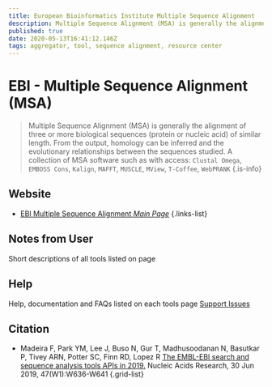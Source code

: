 ```yaml
---
title: European Bioinformatics Institute Multiple Sequence Alignment 
description: Multiple Sequence Alignment (MSA) is generally the alignment of three or more biological sequences (protein or nucleic acid) of similar length. From the output, homology can be inferred and the evolutionary relationships between the sequences studied.
published: true
date: 2020-05-13T16:41:12.146Z
tags: aggregator, tool, sequence alignment, resource center
---
```


# EBI - Multiple Sequence Alignment (MSA)

> Multiple Sequence Alignment (MSA) is generally the alignment of three or more biological sequences (protein or nucleic acid) of similar length. From the output, homology can be inferred and the evolutionary relationships between the sequences studied. 
&NewLine;
A collection of MSA software such as with access: `Clustal Omega`, `EMBOSS Cons`, `Kalign`, `MAFFT`, `MUSCLE`, `MView`, `T-Coffee`, `WebPRANK`
{.is-info}

## Website

- [EBI Multiple Sequence Alignment  *Main Page*](https://www.ebi.ac.uk/Tools/msa/)
{.links-list}

## Notes from User
Short descriptions of all tools listed on page

## Help 
Help, documentation and FAQs listed on each tools page
[Support Issues](https://www.ebi.ac.uk/support/WebServices)

## Citation
-  Madeira F,  Park YM,  Lee J,  Buso N,  Gur T,  Madhusoodanan N,  Basutkar P, Tivey ARN,  Potter SC,  Finn RD,  Lopez R [The EMBL-EBI search and sequence analysis tools APIs in 2019.](http://europepmc.org/article/MED/30976793) Nucleic Acids Research, 30 Jun 2019, 47(W1):W636-W641
{.grid-list}
